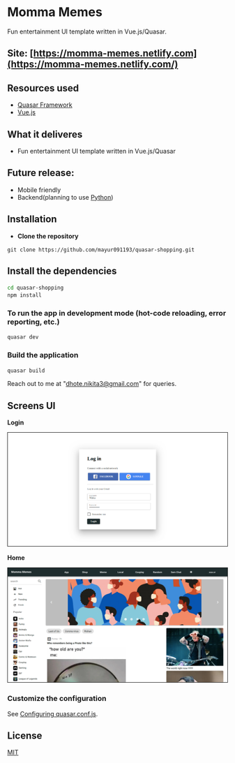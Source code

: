 # Momma Memes

Fun entertainment UI template written in Vue.js/Quasar.

## Site: [https://momma-memes.netlify.com](https://momma-memes.netlify.com/)

## Resources used
* [Quasar Framework](https://quasar.dev/)
* [Vue.js](https://vuejs.org/)

## What it deliveres
* Fun entertainment UI template written in Vue.js/Quasar

## Future release:
* Mobile friendly
* Backend(planning to use [Python](https://www.python.org/))


## Installation

* **Clone the repository**

```
git clone https://github.com/mayur091193/quasar-shopping.git
```

## Install the dependencies
```bash
cd quasar-shopping
npm install
```

### To run the app in development mode (hot-code reloading, error reporting, etc.)
```bash
quasar dev
```


### Build the application
```bash
quasar build
```

Reach out to me at "dhote.nikita3@gmail.com" for queries.

## Screens UI
**Login**
<p float="left">
        <kbd>
<img src="quasar_app/src/assets/Login.png" border="1" alt="Login"
        title="Login"  />
                </kbd>
</p>

**Home**
<p float="left">
	<kbd>
<img src="quasar_app/src/assets/Layout.png" border="1" alt="Home"
	title="Home"  />
		</kbd>
</p>


### Customize the configuration
See [Configuring quasar.conf.js](https://quasar.dev/quasar-cli/quasar-conf-js).

## License

[MIT](http://opensource.org/licenses/MIT)
